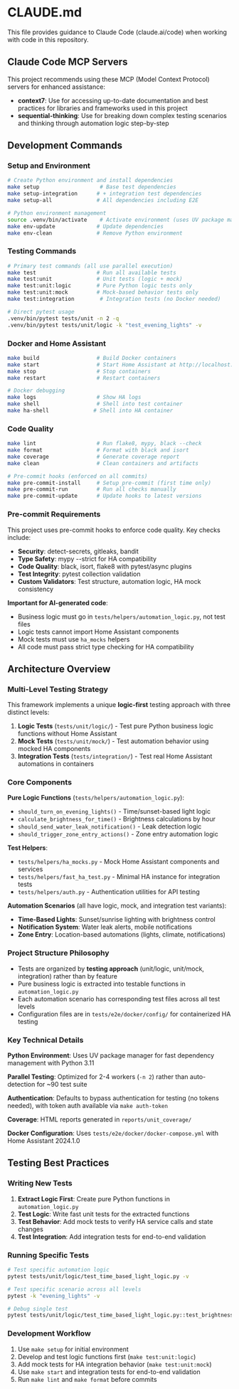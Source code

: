 # CLAUDE.md

This file provides guidance to Claude Code (claude.ai/code) when working with code in this repository.

## Claude Code MCP Servers

This project recommends using these MCP (Model Context Protocol) servers for enhanced assistance:

- **context7**: Use for accessing up-to-date documentation and best practices for libraries and frameworks used in this project
- **sequential-thinking**: Use for breaking down complex testing scenarios and thinking through automation logic step-by-step

## Development Commands

### Setup and Environment

```bash
# Create Python environment and install dependencies
make setup                   # Base test dependencies
make setup-integration      # + integration test dependencies
make setup-all              # All dependencies including E2E

# Python environment management
source .venv/bin/activate    # Activate environment (uses UV package manager)
make env-update             # Update dependencies
make env-clean              # Remove Python environment
```

### Testing Commands

```bash
# Primary test commands (all use parallel execution)
make test                   # Run all available tests
make test:unit              # Unit tests (logic + mock)
make test:unit:logic        # Pure Python logic tests only
make test:unit:mock         # Mock-based behavior tests only
make test:integration        # Integration tests (no Docker needed)

# Direct pytest usage
.venv/bin/pytest tests/unit -n 2 -q
.venv/bin/pytest tests/unit/logic -k "test_evening_lights" -v
```

### Docker and Home Assistant

```bash
make build                  # Build Docker containers
make start                  # Start Home Assistant at http://localhost:8123
make stop                   # Stop containers
make restart                # Restart containers

# Docker debugging
make logs                   # Show HA logs
make shell                  # Shell into test container
make ha-shell              # Shell into HA container
```

### Code Quality

```bash
make lint                   # Run flake8, mypy, black --check
make format                 # Format with black and isort
make coverage               # Generate coverage report
make clean                  # Clean containers and artifacts

# Pre-commit hooks (enforced on all commits)
make pre-commit-install     # Setup pre-commit (first time only)
make pre-commit-run         # Run all checks manually
make pre-commit-update      # Update hooks to latest versions
```

### Pre-commit Requirements

This project uses pre-commit hooks to enforce code quality. Key checks include:

- **Security**: detect-secrets, gitleaks, bandit
- **Type Safety**: mypy --strict for HA compatibility
- **Code Quality**: black, isort, flake8 with pytest/async plugins
- **Test Integrity**: pytest collection validation
- **Custom Validators**: Test structure, automation logic, HA mock consistency

**Important for AI-generated code**:

- Business logic must go in `tests/helpers/automation_logic.py`, not test files
- Logic tests cannot import Home Assistant components
- Mock tests must use `ha_mocks` helpers
- All code must pass strict type checking for HA compatibility

## Architecture Overview

### Multi-Level Testing Strategy

This framework implements a unique **logic-first** testing approach with three distinct levels:

1. **Logic Tests** (`tests/unit/logic/`) - Test pure Python business logic functions without Home Assistant
1. **Mock Tests** (`tests/unit/mock/`) - Test automation behavior using mocked HA components
1. **Integration Tests** (`tests/integration/`) - Test real Home Assistant automations in containers

### Core Components

**Pure Logic Functions** (`tests/helpers/automation_logic.py`):

- `should_turn_on_evening_lights()` - Time/sunset-based light logic
- `calculate_brightness_for_time()` - Brightness calculations by hour
- `should_send_water_leak_notification()` - Leak detection logic
- `should_trigger_zone_entry_actions()` - Zone entry automation logic

**Test Helpers**:

- `tests/helpers/ha_mocks.py` - Mock Home Assistant components and services
- `tests/helpers/fast_ha_test.py` - Minimal HA instance for integration tests
- `tests/helpers/auth.py` - Authentication utilities for API testing

**Automation Scenarios** (all have logic, mock, and integration test variants):

- **Time-Based Lights**: Sunset/sunrise lighting with brightness control
- **Notification System**: Water leak alerts, mobile notifications
- **Zone Entry**: Location-based automations (lights, climate, notifications)

### Project Structure Philosophy

- Tests are organized by **testing approach** (unit/logic, unit/mock, integration) rather than by feature
- Pure business logic is extracted into testable functions in `automation_logic.py`
- Each automation scenario has corresponding test files across all test levels
- Configuration files are in `tests/e2e/docker/config/` for containerized HA testing

### Key Technical Details

**Python Environment**: Uses UV package manager for fast dependency management with Python 3.11

**Parallel Testing**: Optimized for 2-4 workers (`-n 2`) rather than auto-detection for ~90 test suite

**Authentication**: Defaults to bypass authentication for testing (no tokens needed), with token auth available via `make auth-token`

**Coverage**: HTML reports generated in `reports/unit_coverage/`

**Docker Configuration**: Uses `tests/e2e/docker/docker-compose.yml` with Home Assistant 2024.1.0

## Testing Best Practices

### Writing New Tests

1. **Extract Logic First**: Create pure Python functions in `automation_logic.py`
1. **Test Logic**: Write fast unit tests for the extracted functions
1. **Test Behavior**: Add mock tests to verify HA service calls and state changes
1. **Test Integration**: Add integration tests for end-to-end validation

### Running Specific Tests

```bash
# Test specific automation logic
pytest tests/unit/logic/test_time_based_light_logic.py -v

# Test specific scenario across all levels
pytest -k "evening_lights" -v

# Debug single test
pytest tests/unit/logic/test_time_based_light_logic.py::test_brightness_calculation -vs
```

### Development Workflow

1. Use `make setup` for initial environment
1. Develop and test logic functions first (`make test:unit:logic`)
1. Add mock tests for HA integration behavior (`make test:unit:mock`)
1. Use `make start` and integration tests for end-to-end validation
1. Run `make lint` and `make format` before commits

